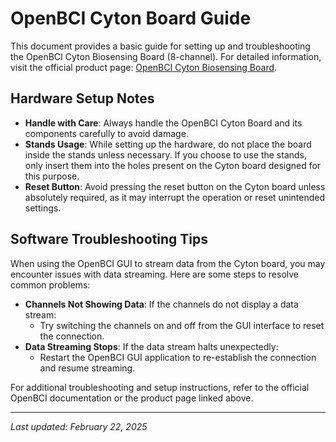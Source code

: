 # OpenBCI Cyton Board Guide

This document provides a basic guide for setting up and troubleshooting the OpenBCI Cyton Biosensing Board (8-channel). For detailed information, visit the official product page: [OpenBCI Cyton Biosensing Board](https://shop.openbci.com/products/cyton-biosensing-board-8-channel?srsltid=AfmBOoqfWtL2RBzJO2lItmal2MhsVDTn4c_tRvZL_heOgkGOA9HpIJmL).

## Hardware Setup Notes

- **Handle with Care**: Always handle the OpenBCI Cyton Board and its components carefully to avoid damage.
- **Stands Usage**: While setting up the hardware, do not place the board inside the stands unless necessary. If you choose to use the stands, only insert them into the holes present on the Cyton board designed for this purpose.
- **Reset Button**: Avoid pressing the reset button on the Cyton board unless absolutely required, as it may interrupt the operation or reset unintended settings.

## Software Troubleshooting Tips

When using the OpenBCI GUI to stream data from the Cyton board, you may encounter issues with data streaming. Here are some steps to resolve common problems:

- **Channels Not Showing Data**: If the channels do not display a data stream:
  - Try switching the channels on and off from the GUI interface to reset the connection.
- **Data Streaming Stops**: If the data stream halts unexpectedly:
  - Restart the OpenBCI GUI application to re-establish the connection and resume streaming.

For additional troubleshooting and setup instructions, refer to the official OpenBCI documentation or the product page linked above.

---

*Last updated: February 22, 2025*
